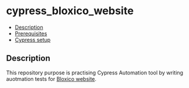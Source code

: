# cypress_bloxico_website

- [Description](#description)
- [Prerequisites](#prerequisites)
- [Cypress setup](#Cypress-setup)
  
## Description

This repository purpose is practising Cypress Automation tool by writing auotmation tests for [Bloxico website](https://bloxico.com/).
